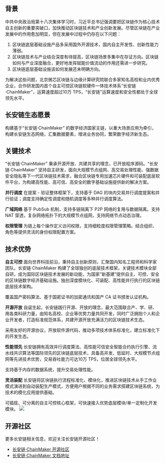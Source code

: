 ## 背景
中共中央政治局第十八次集体学习时，习近平总书记强调要把区块链作为核心技术自主创新的重要突破口，加快推动区块链技术和产业创新发展。尽管区块链在产业发展中的作用愈加明显，但在发展中过程中仍存在以下问题：

1. 区块链底层基础设施产品多采用国外开源技术，国内自主开发性、创新性能力薄弱。
2. 区块链技术与产业结合深度有待提高，区块链场景多集中在存证方向。区块链如何与产业深度融合，更好地发挥赋能价值流动的作用还需进一步研究。
3. 区块链底层基础设施该如何发展还未明确方向。

为解决这些问题，北京微芯区块链与边缘计算研究院联合多家知名高校和业内优秀企业，合作研发国内首个自主可控区块链软硬件一体技术体系“长安链·ChainMaker”，运算速度超过10万 TPS，“长安链”运算速度和安全性都处于全球领先水平。

## 长安链生态愿景
构建基于“长安链·ChainMaker” 的数字经济国家主链，以重大场景应用为牵引，构建长安链生态网络，汇集数据要素，增进业务协同，繁荣数字经济新生态。

## 关键技术
“长安链·ChainMaker” 秉承开源开放、共建共享的理念，已开放程序源码。“长安链·ChainMaker” 坚持自主研发，面向大规模节点组网、高交易处理性能、强数据安全隐私等下一代区块链技术需求，融合区块链专用加速芯片硬件和可装配底层软件平台，为构建高性能、高可信、高安全的数字基础设施提供新的解决方案。

**并行调度**
在提案 - 验证整体框架下，支持基于 DAG 的块内交易并行调度提案和并行验证；调度支持确定性调度和随机调度等多种并行调度算法。

**广域网络**
基于 PubSub 机制，支持多链隔离下 P2P 网络的复用与数据隔离。支持 NAT 穿透，复杂网络拓扑下的大规模节点组网，支持网络节点动态治理。

**权限管理**
为链上每个操作定义访问权限，支持细粒度权限管理策略。结合组织、角色等提供灵活的身份权限配置方案。

## 技术优势
**自主可控**
面向世界科技前沿，秉持自主创新原则，汇聚国内知名工程师和科学家团队，长安链·ChainMaker 构建了全球独创的底层技术框架，关键技术模块全部自研，成为国际区块链技术发展的新动能，为国家“新基建”提供自主、可控、安全的区块链数字经济基础设施。独创深度模块化、可装配、高性能并行执行的区块链底层技术架构。

覆盖国产密码算法、基于国密证书的加密通讯和国产 CA 证书颁发认证机构。

**开源开放**
自诞生起，长安链践行开源、开放的理念，最大范围联合产、学、研、用各类科研力量，由知名高校、企业等优势力量共同开发，同时广泛拥抱个人和企业开发者，打造标准规范体系，共建开源开放充满活力的区块链技术生态。

采用友好的开源协议，开放软件源代码，推动多项技术体系标准化，建立标准化下的开发生态。

**性能领先**
长安链拥有高效并行调度算法、高性能可信安全智能合约执行引擎、流水线共识算法等国际领先的区块链底层技术，具备高并发、低延时、大规模节点组网等先进技术优势，交易吞吐能力可达10万 TPS，位居全球领先水平。

支持基于内存的数据系统，提升交易处理性能。

**灵活装配**
长安链将区块链执行流程标准化、模块化，推进区块链技术从手工作业模式演进到自动装配生产模式，方便用户根据不同的业务需求搭建区块链系统，为技术的模化应用提供基础。

可插拔、可分离的自主可控核心框架，可快速接入优势底层模块/单一定制化开发模块。
![](https://main.qcloudimg.com/raw/bfbe85bace1d9b53835ac35cc420957a.png)


## 开源社区
更多长安链相关信息，欢迎关注长安链开源社区！
- [长安链·ChainMaker 开源社区](https://chainmaker.org.cn/home)
- [长安链·ChainMaker 文档地址](https://docs.chainmaker.org.cn/v1.2.0/html/intro/%E5%B9%B3%E5%8F%B0%E7%AE%80%E4%BB%8B.html)
